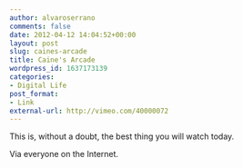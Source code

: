```yaml
---
author: alvaroserrano
comments: false
date: 2012-04-12 14:04:52+00:00
layout: post
slug: caines-arcade
title: Caine's Arcade
wordpress_id: 1637173139
categories:
- Digital Life
post_format:
- Link
external-url: http://vimeo.com/40000072
---
```


This is, without a doubt, the best thing you will watch today.

Via everyone on the Internet.
